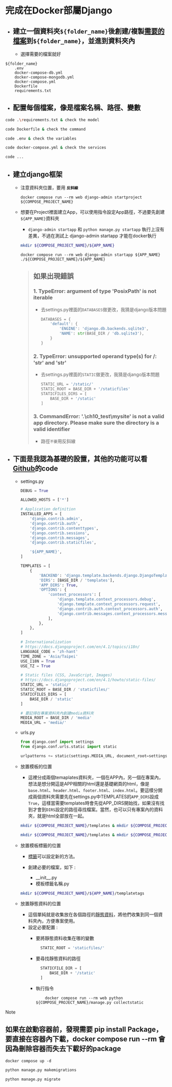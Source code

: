 # 完成在Docker部屬Django

* ## 建立一個資料夾`${folder_name}`後創建/複製[需要的檔案](<doc/basic docker files>)到`${folder_name}`，並進到資料夾內

  * 選擇需要的檔案就好

```tree
${folder_name}
    .env
    docker-compose-db.yml
    docker-compose-mongodb.yml
    docker-compose.yml
    Dockerfile
    requirements.txt
```

* ## 配置每個檔案，像是檔案名稱、路徑、變數

```bash
code .\requirements.txt & check the model

code Dockerfile & check the command

code .env & check the variables

code docker-compose.yml & check the services

code ...
```

* ## 建立django框架

  * 注意資料夾位置，要用 **`反斜線`**

    ```docker
    docker compose run --rm web django-admin startproject ${COMPOSE_PROJECT_NAME}
    ```

  * 想要在Project裡面建立App，可以使用指令設定App路徑，不過要先創建`${APP_NAME}`資料夾

    * `django-admin startapp` 和 `python manage.py startapp` 執行上沒有差異，不過在測試上 django-admin startapp 才能在docker執行

    ```bash
    mkdir ${COMPOSE_PROJECT_NAME}/${APP_NAME}
    ```

    ```docker
    docker compose run --rm web django-admin startapp ${APP_NAME} ./${COMPOSE_PROJECT_NAME}/${APP_NAME}
    ```

    > ## 如果出現錯誤
    >
    > ### 1. TypeError: argument of type 'PosixPath' is not iterable
    >
    > * 去settings.py裡面的`DATABASES`做更改，我猜是django版本問題
    >
    >      ```python
    >      DATABASES = {
    >          'default': {
    >              'ENGINE': 'django.db.backends.sqlite3',
    >              'NAME': str(BASE_DIR / 'db.sqlite3'),
    >          }
    >      }
    >      ```
    >
    > ### 2. TypeError: unsupported operand type(s) for /: 'str' and 'str'
    >
    > * 去settings.py裡面的`STATIC`做更改，我猜是django版本問題
    >
    >    ```python
    >    STATIC_URL = '/static/'
    >    STATIC_ROOT = BASE_DIR + '/staticfiles'
    >    STATICFILES_DIRS = [
    >        BASE_DIR + '/static'
    >    ]
    >    ```
    >
    > ### 3. CommandError: '.\ch10_test\mysite\' is not a valid app directory. Please make sure the directory is a valid identifier
    >
    > * 路徑`不要`用反斜線
    >
    >>

* ## 下面是我認為基礎的設置，其他的功能可以看[Github](https://github.com/mandog66/django4)的code

  * settings.py

    ```python
    DEBUG = True

    ALLOWED_HOSTS = ['*']

    # Application definition
    INSTALLED_APPS = [
        'django.contrib.admin',
        'django.contrib.auth',
        'django.contrib.contenttypes',
        'django.contrib.sessions',
        'django.contrib.messages',
        'django.contrib.staticfiles',

        '${APP_NAME}',
    ]

    TEMPLATES = [
        {
            'BACKEND': 'django.template.backends.django.DjangoTemplates',
            'DIRS': [BASE_DIR / 'templates'],
            'APP_DIRS': True,
            'OPTIONS': {
                'context_processors': [
                    'django.template.context_processors.debug',
                    'django.template.context_processors.request',
                    'django.contrib.auth.context_processors.auth',
                    'django.contrib.messages.context_processors.messages',
                ],
            },
        },
    ]

    # Internationalization
    # https://docs.djangoproject.com/en/4.1/topics/i18n/
    LANGUAGE_CODE = 'zh-hant'
    TIME_ZONE = 'Asia/Taipei'
    USE_I18N = True
    USE_TZ = True

    # Static files (CSS, JavaScript, Images)
    # https://docs.djangoproject.com/en/4.1/howto/static-files/
    STATIC_URL = 'static/'
    STATIC_ROOT = BASE_DIR / 'staticfiles/'
    STATICFILES_DIRS = [
        BASE_DIR / 'static'
    ]

    # 要記得在專案資料夾內創建media資料夾
    MEDIA_ROOT = BASE_DIR / 'media'
    MEDIA_URL = 'media/'
    ```

  * urls.py

    ```python
    from django.conf import settings
    from django.conf.urls.static import static

    urlpatterns += static(settings.MEDIA_URL, document_root=settings.MEDIA_ROOT)
    ```

  * 放置模板的位置

    * 這裡分成兩個temaplates資料夾，一個在APP內，另一個在專案內，想法是想分開這是APP相關的html還是基礎網頁的html，像是`base.html`、`header.html`、`footer.html`、`index.html`。要這樣分開成兩個資料夾需要先在settings.py中TEMPLATES的`APP_DIRS`設成`True`，這樣當需要templates時會先從APP_DIRS開始找，如果沒有找到才會到`DIRS`設定的路徑尋找檔案。當然，也可以只有專案內的資料夾，就是html全部放在一起。

    ```bash
    mkdir ${COMPOSE_PROJECT_NAME}/templates & mkdir ${COMPOSE_PROJECT_NAME}/templates

    mkdir ${COMPOSE_PROJECT_NAME}/templates & mkdir ${COMPOSE_PROJECT_NAME}/${APP_NAME}/templates
    ```

  * 放置模板標籤的位置
    * [標籤](https://docs.djangoproject.com/en/4.2/ref/templates/builtins/)可以設定新的方法。

    * 創建必要的檔案，如下 :

      * \_\_init__.py
      * 模板標籤名稱.py

    ```bash
    mkdir ${COMPOSE_PROJECT_NAME}/${APP_NAME}/templatetags
    ```

  * 放置靜態資料的位置
    * 這個單純就是收集放在各個路徑的[靜態資料](https://docs.djangoproject.com/en/4.2/ref/contrib/staticfiles/)，將他們收集到同一個資料夾內，方便專案使用。
    * 設定必要配置 :
      * 要將靜態資料收集在哪的變數

        ```python
          STATIC_ROOT = 'staticfiles/'
        ```

      * 要尋找靜態資料的路徑

        ```python
          STATICFILE_DIR = [
              BASE_DIR + '/static'
          ]
        ```

      * 執行指令

        ```DOCKER
            docker compose run --rm web python ${COMPOSE_PROJECT_NAME}/manage.py collectstatic
        ````

> [!NOTE]
>
> ## 如果在啟動容器前，發現需要 pip install Package，要直接在容器內下載，docker compose run --rm 會因為刪除容器而失去下載好的package
>
> ```docker
> docker compose up -d
> ```
>
> ```bash
> python manage.py makemigrations
> ```
>
> ```BASH
> python manage.py migrate
> ```

